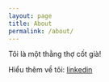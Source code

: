 ```yaml
---
layout: page
title: About
permalink: /about/
---
```


Tôi là một thằng thợ cốt già!

Hiểu thêm về tôi:
[linkedin](https://www.linkedin.com/in/nguyendinhdat/)
